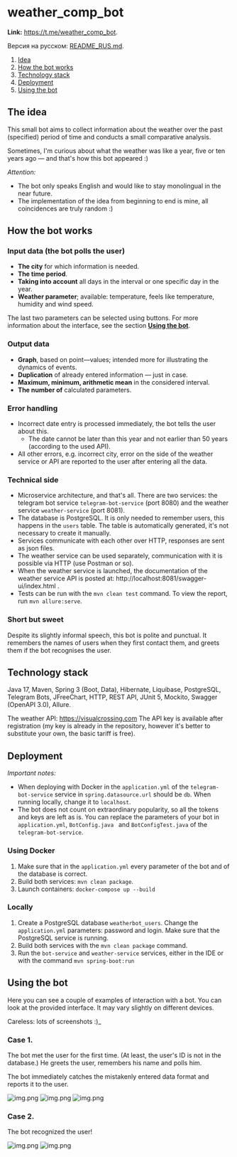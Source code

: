# weather_comp_bot

**Link:** https://t.me/weather_comp_bot.

Версия на русском: [README_RUS.md](README_RUS.md).

1. [Idea](#idea)
2. [How the bot works](#how-the-bot-works)
3. [Technology stack](#technology-stack)
4. [Deployment](#deployment)
5. [Using the bot](#using-the-bot)

## The idea
This small bot aims to collect information about the weather over the past (specified) period of time and conducts a small comparative analysis.

Sometimes, I'm curious about what the weather was like a year, five or ten years ago — and that's how this bot appeared :)

_Attention:_
* The bot only speaks English and would like to stay monolingual in the near future.
* The implementation of the idea from beginning to end is mine, all coincidences are truly random :)

## How the bot works
### Input data (the bot polls the user)
* **The city** for which information is needed.
* **The time period**.
* **Taking into account** all days in the interval or one specific day in the year.
* **Weather parameter**; available: temperature, feels like temperature, humidity and wind speed.

The last two parameters can be selected using buttons. For more information about the interface, see the section **[Using the bot](#using-the-bot)**.

### Output data
* **Graph**, based on point—values; intended more for illustrating the dynamics of events.
* **Duplication** of already entered information — just in case.
* **Maximum, minimum, arithmetic mean** in the considered interval.
* **The number of** calculated parameters.

### Error handling
* Incorrect date entry is processed immediately, the bot tells the user about this.
    * The date cannot be later than this year and not earlier than 50 years (according to the used API).
* All other errors, e.g. incorrect city, error on the side of the weather service or API are reported to the user after entering all the data.

### Technical side
* Microservice architecture, and that's all. There are two services: the telegram bot service `telegram-bot-service` (port 8080) and the weather service `weather-service` (port 8081).
* The database is PostgreSQL. It is only needed to remember users, this happens in the `users` table. The table is automatically generated, it's not necessary to create it manually.
* Services communicate with each other over HTTP, responses are sent as json files.
* The weather service can be used separately, communication with it is possible via HTTP (use Postman or so).
* When the weather service is launched, the documentation of the weather service API is posted at: http://localhost:8081/swagger-ui/index.html .
* Tests can be run with the `mvn clean test` command. To view the report, run `mvn allure:serve`.

### Short but sweet
Despite its slightly informal speech, this bot is polite and punctual. It remembers the names of users when they first contact them, and greets them if the bot recognises the user.

## Technology stack
Java 17, Maven, Spring 3 (Boot, Data), Hibernate, Liquibase, PostgreSQL, Telegram Bots, JFreeChart, HTTP, REST API, JUnit 5, Mockito, Swagger (OpenAPI 3.0), Allure.

The weather API: https://visualcrossing.com The API key is available after registration (my key is already in the repository, however it's better to substitute your own, the basic tariff is free).

## Deployment
_Important notes:_
* When deploying with Docker in the `application.yml` of the `telegram-bot-service` service in `spring.datasource.url` should be `db`. When running locally, change it to `localhost`.
* The bot does not count on extraordinary popularity, so all the tokens and keys are left as is. You can replace the parameters of your bot in `application.yml`, `BotConfig.java ` and `BotConfigTest.java` of the `telegram-bot-service`.

### Using Docker
1) Make sure that in the `application.yml` every parameter of the bot and of the database is correct. 
2) Build both services: `mvn clean package`.
3) Launch containers: `docker-compose up --build`

### Locally
1) Create a PostgreSQL database `weatherbot_users`. Change the `application.yml` parameters: password and login. Make sure that the PostgreSQL service is running.
2) Build both services with the `mvn clean package` command.
3) Run the `bot-service` and `weather-service` services, either in the IDE or with the command `mvn spring-boot:run`

## Using the bot

Here you can see a couple of examples of interaction with a bot. You can look at the provided interface. It may vary slightly on different devices.

Careless: lots of screenshots :)_

### Case 1.

The bot met the user for the first time. (At least, the user's ID is not in the database.) He greets the user, remembers his name and polls him.

The bot immediately catches the mistakenly entered data format and reports it to the user.

![img.png](misc/case1-1.png)
![img.png](misc/case1-2.png)
![img.png](misc/case1-3.png)

### Case 2.

The bot recognized the user!

![img.png](misc/case2-1.png)
![img.png](misc/case2-2.png)